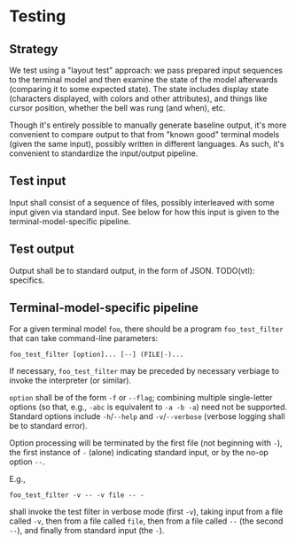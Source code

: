 Testing
=======

Strategy
--------

We test using a "layout test" approach: we pass prepared input sequences to the
terminal model and then examine the state of the model afterwards (comparing it
to some expected state). The state includes display state (characters displayed,
with colors and other attributes), and things like cursor position, whether the
bell was rung (and when), etc.

Though it's entirely possible to manually generate baseline output, it's more
convenient to compare output to that from "known good" terminal models (given
the same input), possibly written in different languages. As such, it's
convenient to standardize the input/output pipeline.

Test input
----------

Input shall consist of a sequence of files, possibly interleaved with some input
given via standard input. See below for how this input is given to the
terminal-model-specific pipeline.

Test output
-----------

Output shall be to standard output, in the form of JSON. TODO(vtl): specifics.

Terminal-model-specific pipeline
--------------------------------

For a given terminal model `foo`, there should be a program `foo_test_filter`
that can take command-line parameters:

```
foo_test_filter [option]... [--] (FILE|-)...
```

If necessary, `foo_test_filter` may be preceded by necessary verbiage to invoke
the interpreter (or similar).

`option` shall be of the form `-f` or `--flag`; combining multiple single-letter
options (so that, e.g., `-abc` is equivalent to `-a -b -a`) need not be
supported. Standard options include `-h`/`--help` and `-v`/`--verbose` (verbose
logging shall be to standard error).

Option processing will be terminated by the first file (not beginning with `-`),
the first instance of `-` (alone) indicating standard input, or by the no-op
option `--`.

E.g.,

```
foo_test_filter -v -- -v file -- -
```

shall invoke the test filter in verbose mode (first `-v`), taking input from a
file called `-v`, then from a file called `file`, then from a file called `--`
(the second `--`), and finally from standard input (the `-`).
